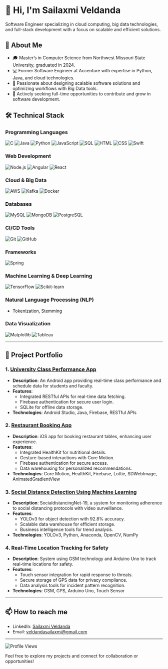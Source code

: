 # 👋 Hi, I'm Sailaxmi Veldanda

Software Engineer specializing in cloud computing, big data technologies, and full-stack development with a focus on scalable and efficient solutions.

## 🚀 About Me  
- 🎓 Master’s in Computer Science from Northwest Missouri State University, graduated in 2024.  
- 💻 Former Software Engineer at Accenture with expertise in Python, Java, and cloud technologies.  
- 🌟 Passionate about designing scalable software solutions and optimizing workflows with Big Data tools.  
- 👀 Actively seeking full-time opportunities to contribute and grow in software development.

## 🛠️ Technical Stack  

### Programming Languages
![C](https://img.shields.io/badge/C-%2300599C.svg?style=flat&logo=c&logoColor=white) 
![Java](https://img.shields.io/badge/Java-%23ED8B00.svg?style=flat&logo=java&logoColor=white) 
![Python](https://img.shields.io/badge/Python-%233776AB.svg?style=flat&logo=python&logoColor=white) 
![JavaScript](https://img.shields.io/badge/JavaScript-%23F7DF1E.svg?style=flat&logo=javascript&logoColor=black) 
![SQL](https://img.shields.io/badge/SQL-%2307405e.svg?style=flat&logo=sqlite&logoColor=white) 
![HTML](https://img.shields.io/badge/HTML5-%23E34F26.svg?style=flat&logo=html5&logoColor=white) 
![CSS](https://img.shields.io/badge/CSS3-%231572B6.svg?style=flat&logo=css3&logoColor=white) 
![Swift](https://img.shields.io/badge/Swift-%23FA7343.svg?style=flat&logo=swift&logoColor=white)


### Web Development  
![Node.js](https://img.shields.io/badge/Node.js-%23339933.svg?style=flat&logo=node.js&logoColor=white) ![Angular](https://img.shields.io/badge/Angular-%23DD0031.svg?style=flat&logo=angular&logoColor=white) ![React](https://img.shields.io/badge/React-%2361DAFB.svg?style=flat&logo=react&logoColor=black)

### Cloud & Big Data  
![AWS](https://img.shields.io/badge/AWS-%23FF9900.svg?style=flat&logo=amazon-aws&logoColor=white) ![Kafka](https://img.shields.io/badge/Apache%20Kafka-%23023138.svg?style=flat&logo=apache-kafka&logoColor=white) ![Docker](https://img.shields.io/badge/Docker-%230db7ed.svg?style=flat&logo=docker&logoColor=white)

### Databases  
![MySQL](https://img.shields.io/badge/MySQL-%2300f.svg?style=flat&logo=mysql&logoColor=white) ![MongoDB](https://img.shields.io/badge/MongoDB-%2347A248.svg?style=flat&logo=mongodb&logoColor=white) ![PostgreSQL](https://img.shields.io/badge/PostgreSQL-%23336791.svg?style=flat&logo=postgresql&logoColor=white)

### CI/CD Tools  
![Git](https://img.shields.io/badge/Git-%23F05033.svg?style=flat&logo=git&logoColor=white) ![GitHub](https://img.shields.io/badge/GitHub-%23181717.svg?style=flat&logo=github&logoColor=white)

### Frameworks  
![Spring](https://img.shields.io/badge/Spring-%236DB33F.svg?style=flat&logo=spring&logoColor=white)

### Machine Learning & Deep Learning  
![TensorFlow](https://img.shields.io/badge/TensorFlow-%23FF6F00.svg?style=flat&logo=tensorflow&logoColor=white) ![Scikit-learn](https://img.shields.io/badge/Scikit--learn-%23F7931E.svg?style=flat&logo=scikit-learn&logoColor=white)

### Natural Language Processing (NLP)  
- Tokenization, Stemming  

### Data Visualization  
![Matplotlib](https://img.shields.io/badge/Matplotlib-%23ffffff.svg?style=flat&logo=python&logoColor=blue) ![Tableau](https://img.shields.io/badge/Tableau-%23E97627.svg?style=flat&logo=tableau&logoColor=white)

---

## 📂 Project Portfolio  

### 1. **[University Class Performance App](https://github.com/Sailaxmiveldanda/classtrackr.git)**  
- **Description**: An Android app providing real-time class performance and schedule data for students and faculty.  
- **Features**:  
  - Integrated RESTful APIs for real-time data fetching.  
  - Firebase authentication for secure user login.  
  - SQLite for offline data storage.  
- **Technologies**: Android Studio, Java, Firebase, RESTful APIs  

### 2. **[Restaurant Booking App](https://github.com/Sailaxmiveldanda/IOSProject_Team02.git)**  
- **Description**: iOS app for booking restaurant tables, enhancing user experience.  
- **Features**:  
  - Integrated HealthKit for nutritional details.  
  - Gesture-based interactions with Core Motion.  
  - Firebase authentication for secure access.  
  - Data warehousing for personalized recommendations.  
- **Technologies**: Core Motion, HealthKit, Firebase, Lottie, SDWebImage, AnimatedGradientView  

### 3. **[Social Distance Detection Using Machine Learning](https://github.com/Sailaxmiveldanda/Social_Distance_Project.git)**  
- **Description**: SocialdistancingNet-19, a system for monitoring adherence to social distancing protocols with video surveillance.  
- **Features**:  
  - YOLOv3 for object detection with 92.8% accuracy.  
  - Scalable data warehouse for efficient storage.  
  - Business intelligence tools for trend analysis.  
- **Technologies**: YOLOv3, Python, Anaconda, OpenCV, NumPy  

### 4. **Real-Time Location Tracking for Safety**  
- **Description**: System using GSM technology and Arduino Uno to track real-time locations for safety.  
- **Features**:  
  - Touch sensor integration for rapid response to threats.  
  - Secure storage of GPS data for privacy compliance.  
  - Data analysis tools for incident pattern recognition.  
- **Technologies**: GSM, GPS, Arduino Uno, Touch Sensor  

---

## 📫 How to reach me  
- LinkedIn: [Sailaxmi Veldanda](https://www.linkedin.com/in/slaxmiv/)  
- Email: veldandasailaxmi@gmail.com  

---

![Profile Views](https://komarev.com/ghpvc/?username=Sailaxmiveldanda)


Feel free to explore my projects and connect for collaboration or opportunities!
